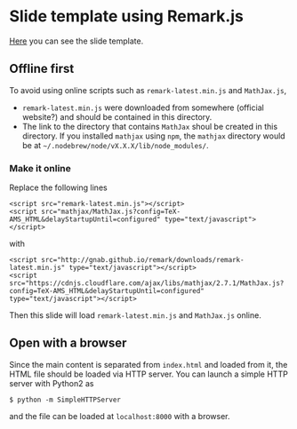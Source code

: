 # Slide template using Remark.js

[Here](http://ryokbys.web.nitech.ac.jp/contents/slides/remark_slide/index.html) you can see the slide template.

## Offline first

To avoid using online scripts such as `remark-latest.min.js` and `MathJax.js`,

- `remark-latest.min.js` were downloaded from somewhere (official website?) and should be contained in this directory.
- The link to the directory that contains `MathJax` shoul be created in this directory. If you installed `mathjax` using `npm`, the `mathjax` directory would be at `~/.nodebrew/node/vX.X.X/lib/node_modules/`.

### Make it online

Replace the following lines
```
<script src="remark-latest.min.js"></script>
<script src="mathjax/MathJax.js?config=TeX-AMS_HTML&delayStartupUntil=configured" type="text/javascript"></script>
```
with
```
<script src="http://gnab.github.io/remark/downloads/remark-latest.min.js" type="text/javascript"></script>
<script src="https://cdnjs.cloudflare.com/ajax/libs/mathjax/2.7.1/MathJax.js?config=TeX-AMS_HTML&delayStartupUntil=configured" type="text/javascript"></script>
```
Then this slide will load `remark-latest.min.js` and `MathJax.js` online.


## Open with a browser

Since the main content is separated from `index.html` and loaded from it, the HTML file should be loaded via HTTP server. You can launch a simple HTTP server with Python2 as
```
$ python -m SimpleHTTPServer
```
and the file can be loaded at `localhost:8000` with a browser.



